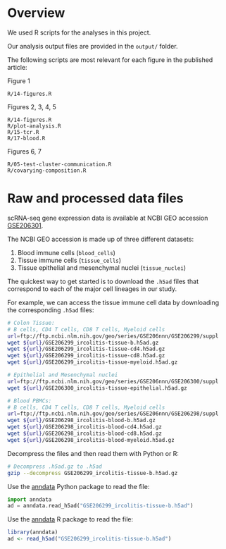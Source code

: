 # Overview

We used R scripts for the analyses in this project.

Our analysis output files are provided in the `output/` folder.

The following scripts are most relevant for each figure in the published
article:

Figure 1

    R/14-figures.R

Figures 2, 3, 4, 5

    R/14-figures.R
    R/plot-analysis.R
    R/15-tcr.R
    R/17-blood.R

Figures 6, 7

    R/05-test-cluster-communication.R
    R/covarying-composition.R


# Raw and processed data files

scRNA-seq gene expression data is available at NCBI GEO accession [GSE206301].

[GSE206301]: https://www.ncbi.nlm.nih.gov/geo/query/acc.cgi?acc=GSE206301

The NCBI GEO accession is made up of three different datasets:

1. Blood immune cells (`blood_cells`)
2. Tissue immune cells (`tissue_cells`)
3. Tissue epithelial and mesenchymal nuclei (`tissue_nuclei`)

The quickest way to get started is to download the `.h5ad` files that
correspond to each of the major cell lineages in our study.

For example, we can access the tissue immune cell data by downloading the
corresponding `.h5ad` files:

```bash
# Colon Tissue:
# B cells, CD4 T cells, CD8 T cells, Myeloid cells
url=ftp://ftp.ncbi.nlm.nih.gov/geo/series/GSE206nnn/GSE206299/suppl
wget ${url}/GSE206299_ircolitis-tissue-b.h5ad.gz
wget ${url}/GSE206299_ircolitis-tissue-cd4.h5ad.gz
wget ${url}/GSE206299_ircolitis-tissue-cd8.h5ad.gz
wget ${url}/GSE206299_ircolitis-tissue-myeloid.h5ad.gz
```

```bash
# Epithelial and Mesenchymal nuclei
url=ftp://ftp.ncbi.nlm.nih.gov/geo/series/GSE206nnn/GSE206300/suppl
wget ${url}/GSE206300_ircolitis-tissue-epithelial.h5ad.gz
```

```bash
# Blood PBMCs:
# B cells, CD4 T cells, CD8 T cells, Myeloid cells
url=ftp://ftp.ncbi.nlm.nih.gov/geo/series/GSE206nnn/GSE206298/suppl
wget ${url}/GSE206298_ircolitis-blood-b.h5ad.gz
wget ${url}/GSE206298_ircolitis-blood-cd4.h5ad.gz
wget ${url}/GSE206298_ircolitis-blood-cd8.h5ad.gz
wget ${url}/GSE206298_ircolitis-blood-myeloid.h5ad.gz
```

Decompress the files and then read them with Python or R:

```bash
# Decompress .h5ad.gz to .h5ad
gzip --decompress GSE206299_ircolitis-tissue-b.h5ad.gz
```

Use the [anndata](https://pypi.org/project/anndata/) Python package to read the file:

```Python
import anndata
ad = anndata.read_h5ad("GSE206299_ircolitis-tissue-b.h5ad")
```

Use the [anndata](https://CRAN.R-project.org/package=anndata ) R package to read the file:

```R
library(anndata)
ad <- read_h5ad("GSE206299_ircolitis-tissue-b.h5ad")
```
 
